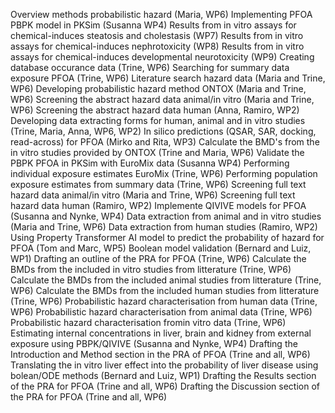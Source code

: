 Overview methods probabilistic hazard (Maria, WP6)
Implementing PFOA PBPK model in PKSim (Susanna WP4)
Results from in vitro assays for chemical-induces steatosis and cholestasis (WP7)
Results from in vitro assays for chemical-induces nephrotoxicity (WP8)
Results from in vitro assays for chemical-induces developmental neurotoxicity (WP9)
Creating database occurance data (Trine, WP6)
Searching for summary data exposure PFOA (Trine, WP6)
Literature search hazard data (Maria and Trine, WP6)
Developing probabilistic hazard method ONTOX (Maria and Trine, WP6)
Screening the abstract hazard data animal/in vitro (Maria and Trine, WP6)
Screening the abstract hazard data human (Anna, Ramiro, WP2)
Developing data extracting forms for human, animal and in vitro studies (Trine, Maria, Anna, WP6, WP2)
In silico predictions (QSAR, SAR, docking, read-across) for PFOA (Mirko and Rita, WP3)
Calculate the BMD's from the in vitro studies provided by ONTOX (Trine and Maria, WP6)
Validate the PBPK PFOA in PKSim with EuroMix data (Susanna WP4)
Performing individual exposure estimates EuroMix (Trine, WP6)
Performing population exposure estimates from summary data (Trine, WP6)
Screening full text hazard data animal/in vitro (Maria and Trine, WP6)
Screening full text hazard data human (Ramiro, WP2)
Implemente QIVIVE models for PFOA (Susanna and Nynke, WP4)
Data extraction from animal and in vitro studies (Maria and Trine, WP6)
Data extraction from human studies (Ramiro, WP2)
Using Property Transformer AI model to predict the probability of hazard for PFOA (Tom and Marc, WP5)
Boolean model validation (Bernard and Luiz, WP1)
Drafting an outline of the PRA for PFOA (Trine, WP6)
Calculate the BMDs from the included in vitro studies from litterature  (Trine, WP6)
Calculate the BMDs from the included animal studies from litterature  (Trine, WP6)
Calculate the BMDs from the included human studies from litterature  (Trine, WP6)
Probabilistic hazard characterisation from human data (Trine, WP6)
Probabilistic hazard characterisation from animal data (Trine, WP6)
Probabilistic hazard characterisation fromin vitro data (Trine, WP6)
Estimating internal concentrations in liver, brain and kidney from external exposure using PBPK/QIVIVE (Susanna and Nynke, WP4)
Drafting the Introduction and Method section in the PRA of PFOA (Trine and all, WP6)
Translating the in vitro liver effect into the probability of liver disease  using bolean/ODE methods (Bernard and Luiz, WP1)
Drafting the Results section of the PRA for PFOA (Trine and all, WP6)
Drafting the Discussion section of the PRA for PFOA (Trine and all, WP6)